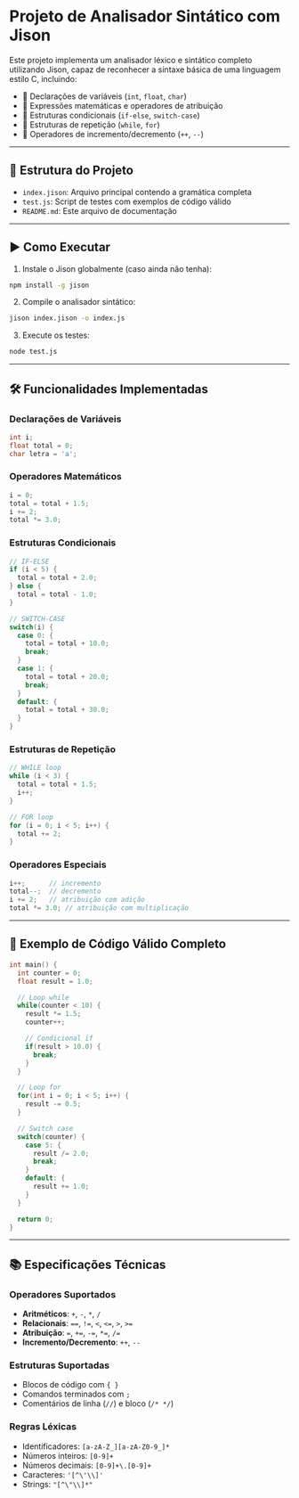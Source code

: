# Projeto de Analisador Sintático com Jison

Este projeto implementa um analisador léxico e sintático completo utilizando Jison, capaz de reconhecer a sintaxe básica de uma linguagem estilo C, incluindo:

- 📌 Declarações de variáveis (`int`, `float`, `char`)
- 🧮 Expressões matemáticas e operadores de atribuição
- 🚦 Estruturas condicionais (`if-else`, `switch-case`)
- 🔄 Estruturas de repetição (`while`, `for`)
- 🔄 Operadores de incremento/decremento (`++`, `--`)

---

## 📂 Estrutura do Projeto

- `index.jison`: Arquivo principal contendo a gramática completa
- `test.js`: Script de testes com exemplos de código válido
- `README.md`: Este arquivo de documentação

---

## ▶️ Como Executar

1. Instale o Jison globalmente (caso ainda não tenha):

```bash
npm install -g jison
```

2. Compile o analisador sintático:

```bash
jison index.jison -o index.js
```

3. Execute os testes:

```bash
node test.js
```

---

## 🛠️ Funcionalidades Implementadas

### Declarações de Variáveis

```c
int i;
float total = 0;
char letra = 'a';
```

### Operadores Matemáticos

```c
i = 0;
total = total + 1.5;
i += 2;
total *= 3.0;
```

### Estruturas Condicionais

```c
// IF-ELSE
if (i < 5) {
  total = total + 2.0;
} else {
  total = total - 1.0;
}

// SWITCH-CASE
switch(i) {
  case 0: {
    total = total + 10.0;
    break;
  }
  case 1: {
    total = total + 20.0;
    break;
  }
  default: {
    total = total + 30.0;
  }
}
```

### Estruturas de Repetição

```c
// WHILE loop
while (i < 3) {
  total = total + 1.5;
  i++;
}

// FOR loop
for (i = 0; i < 5; i++) {
  total += 2;
}
```

### Operadores Especiais

```c
i++;      // incremento
total--;  // decremento
i += 2;   // atribuição com adição
total *= 3.0; // atribuição com multiplicação
```

---

## 🧪 Exemplo de Código Válido Completo

```c
int main() {
  int counter = 0;
  float result = 1.0;

  // Loop while
  while(counter < 10) {
    result *= 1.5;
    counter++;

    // Condicional if
    if(result > 10.0) {
      break;
    }
  }

  // Loop for
  for(int i = 0; i < 5; i++) {
    result -= 0.5;
  }

  // Switch case
  switch(counter) {
    case 5: {
      result /= 2.0;
      break;
    }
    default: {
      result += 1.0;
    }
  }

  return 0;
}
```

---

## 📚 Especificações Técnicas

### Operadores Suportados

- **Aritméticos**: `+`, `-`, `*`, `/`
- **Relacionais**: `==`, `!=`, `<`, `<=`, `>`, `>=`
- **Atribuição**: `=`, `+=`, `-=`, `*=`, `/=`
- **Incremento/Decremento**: `++`, `--`

### Estruturas Suportadas

- Blocos de código com `{ }`
- Comandos terminados com `;`
- Comentários de linha (`//`) e bloco (`/* */`)

### Regras Léxicas

- Identificadores: `[a-zA-Z_][a-zA-Z0-9_]*`
- Números inteiros: `[0-9]+`
- Números decimais: `[0-9]+\.[0-9]+`
- Caracteres: `'[^\'\\]'`
- Strings: `"[^\"\\]*"`
